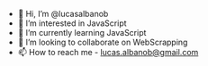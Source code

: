- 👋 Hi, I’m @lucasalbanob
- 👀 I’m interested in JavaScript
- 🌱 I’m currently learning JavaScript
- 💞️ I’m looking to collaborate on WebScrapping
- 📫 How to reach me - lucas.albanob@gmail.com

<!---
lucasalbanob/lucasalbanob is a ✨ special ✨ repository because its `README.md` (this file) appears on your GitHub profile.
You can click the Preview link to take a look at your changes.
--->
